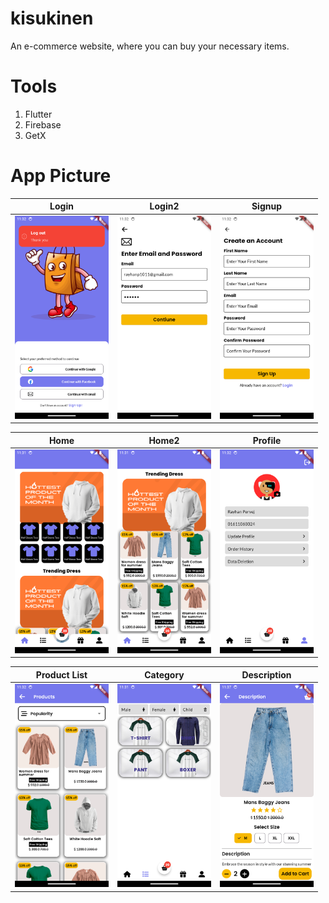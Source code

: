 # kisukinen
 An e-commerce website, where you can buy your necessary items. 

# Tools
 1. Flutter
 2. Firebase
 3. GetX


# App Picture

|     Login      | Login2            | Signup        |
|-------------------|------------------|------------------|
| <img src="Image/login.png" alt="Login Image" width="150"> | <img src="Image/Login2.png" alt="Login2 Image" width="150"> | <img src="Image/signup.png" alt="Signup Image" width="150"> |

| Home             | Home2            | Profile          |
|-------------------|------------------|------------------|
| <img src="Image/Home.png" alt="Home Image" width="150"> | <img src="Image/Home2.png" alt="Home2 Image" width="150"> | <img src="Image/Profile.png" alt="Profile Image" width="150"> |

| Product List     | Category         | Description      |
|-------------------|------------------|------------------|
| <img src="Image/productlist.png" alt="Product List Image" width="150"> | <img src="Image/Category.png" alt="Category Image" width="150"> | <img src="Image/Description.png" alt="Description Image" width="150"> |
